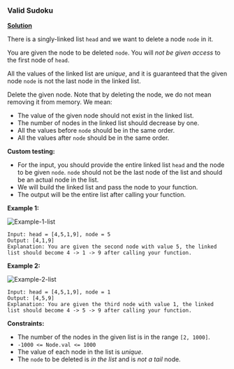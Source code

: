 ### Valid Sudoku
[**Solution**](https://github.com/kumaranil3921/LeetCode-Top-Interview-Questions/blob/main/LinkedList/DeleteNodeInLinkedList/DeleteNodeInLinkedList.js) 

There is a singly-linked list ```head``` and we want to delete a node ```node``` in it.  

You are given the node to be deleted ```node```. You will *not be given access* to the first node of ```head```.  

All the values of the linked list are *unique*, and it is guaranteed that the given node ```node``` is not the last node in the linked list.  

Delete the given node. Note that by deleting the node, we do not mean removing it from memory. We mean:  

* The value of the given node should not exist in the linked list.
* The number of nodes in the linked list should decrease by one.
* All the values before ```node``` should be in the same order.
* All the values after ```node``` should be in the same order.

**Custom testing:**  
* For the input, you should provide the entire linked list ```head``` and the node to be given ```node```. ```node``` should not be the last node of the list and should be an actual node in the list.
* We will build the linked list and pass the node to your function.
* The output will be the entire list after calling your function.

**Example 1:**  

![Example-1-list](https://assets.leetcode.com/uploads/2020/09/01/node1.jpg)
```
Input: head = [4,5,1,9], node = 5
Output: [4,1,9]
Explanation: You are given the second node with value 5, the linked list should become 4 -> 1 -> 9 after calling your function.
```

**Example 2:**  

![Example-2-list](https://assets.leetcode.com/uploads/2020/09/01/node2.jpg)
```
Input: head = [4,5,1,9], node = 1
Output: [4,5,9]
Explanation: You are given the third node with value 1, the linked list should become 4 -> 5 -> 9 after calling your function.
```

**Constraints:**
* The number of the nodes in the given list is in the range ```[2, 1000]```.
* ```-1000 <= Node.val <= 1000```
* The value of each node in the list is *unique*.
* The ```node``` to be deleted is *in the list* and is *not a tail* node.